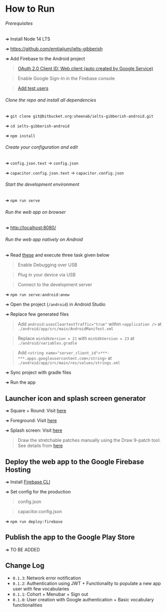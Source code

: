# How to Run

###### Prerequisites

➜ Install Node 14 LTS

➜ <https://github.com/emtiajium/ielts-gibberish>

➜ Add Firebase to the Android project
> [OAuth 2.0 Client ID: Web client (auto created by Google Service)](https://console.cloud.google.com/)

> Enable Google Sign-In in the Firebase console

> [Add test users](https://console.cloud.google.com/apis/credentials/consent)

###### Clone the repo and install all dependencies

➜ `git clone git@bitbucket.org:sheenab/ielts-gibberish-android.git`

➜ `cd ielts-gibberish-android`

➜ `npm install`

###### Create your configuration and edit

➜ `config.json.text` -> `config.json`

➜ `capacitor.config.json.text` -> `capacitor.config.json` 

###### Start the development environment

➜ `npm run serve`

###### Run the web app on browser

➜ <http://localhost:8080/>

###### Run the web app natively on Android

➜ Read [these](https://facebook.github.io/react-native/docs/running-on-device.html) and execute three task given below
> Enable Debugging over USB

> Plug in your device via USB

> Connect to the development server

➜ `npm run serve:android:anew`

➜ Open the project (`/android`) in Android Studio

➜ Replace few generated files
> Add `android:usesCleartextTraffic="true"` within `<application />` at `./android/app/src/main/AndroidManifest.xml`

> Replace  `minSdkVersion = 21` with `minSdkVersion = 23` at `./android/variables.gradle`

> Add `<string name="server_client_id">***-***.apps.googleusercontent.com</string>` at `./android/app/src/main/res/values/strings.xml`

➜ Sync project with gradle files

➜ Run the app

## Launcher icon and splash screen generator

➜ Square + Round: Visit [here](https://romannurik.github.io/AndroidAssetStudio/icons-launcher.html)

➜ Foreground: Visit [here](https://easyappicon.com/)

➜ Splash screen: Visit [here](https://romannurik.github.io/AndroidAssetStudio/nine-patches.html)
> Draw the stretchable patches manually using the Draw 9-patch tool. See details from [here](https://developer.android.com/studio/write/draw9patch)

## Deploy the web app to the Google Firebase Hosting

➜ Install [Firebase CLI](https://firebase.google.com/docs/cli)

➜ Set config for the production
> config.json

> capacitor.config.json

➜ `npm run deploy:firebase`

## Publish the app to the Google Play Store

➜ TO BE ADDED

## Change Log

-   `0.1.3`: Network error notification
-   `0.1.2`: Authentication using JWT + Functionality to populate a new app user with few vocabularies 
-   `0.1.1`: Cohort + Menubar + Sign out
-   `0.1.0`: User creation with Google authentication + Basic vocabulary functionalities 
